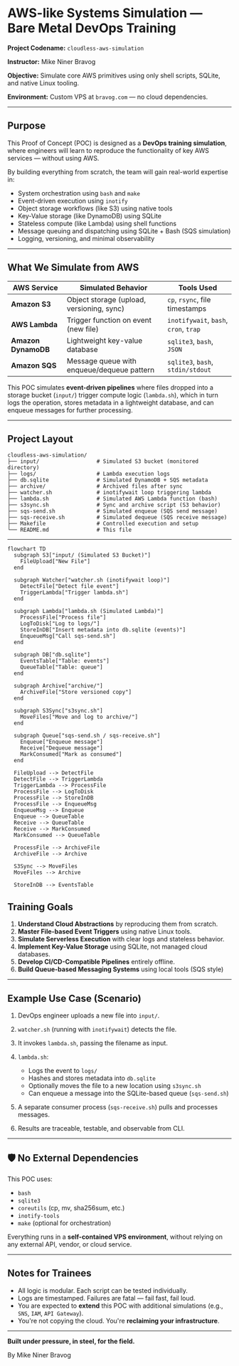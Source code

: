# AWS-like Systems Simulation — Bare Metal DevOps Training

**Project Codename:** `cloudless-aws-simulation`

**Instructor:** Mike Niner Bravog

**Objective:** Simulate core AWS primitives using only shell scripts, SQLite, and native Linux tooling.

**Environment:** Custom VPS at `bravog.com` — no cloud dependencies.

---

## Purpose

This Proof of Concept (POC) is designed as a **DevOps training simulation**, where engineers will learn to reproduce the functionality of key AWS services — without using AWS.

By building everything from scratch, the team will gain real-world expertise in:

* System orchestration using `bash` and `make`
* Event-driven execution using `inotify`
* Object storage workflows (like S3) using native tools
* Key-Value storage (like DynamoDB) using SQLite
* Stateless compute (like Lambda) using shell functions
* Message queuing and dispatching using SQLite + Bash (SQS simulation)
* Logging, versioning, and minimal observability

---

## What We Simulate from AWS

| AWS Service         | Simulated Behavior                         | Tools Used                            |
| ------------------- | ------------------------------------------ | ------------------------------------- |
| **Amazon S3**       | Object storage (upload, versioning, sync)  | `cp`, `rsync`, file timestamps        |
| **AWS Lambda**      | Trigger function on event (new file)       | `inotifywait`, `bash`, `cron`, `trap` |
| **Amazon DynamoDB** | Lightweight key-value database             | `sqlite3`, `bash`, `JSON`             |
| **Amazon SQS**      | Message queue with enqueue/dequeue pattern | `sqlite3`, `bash`, `stdin/stdout`     |

This POC simulates **event-driven pipelines** where files dropped into a storage bucket (`input/`) trigger compute logic (`lambda.sh`), which in turn logs the operation, stores metadata in a lightweight database, and can enqueue messages for further processing.

---

## Project Layout

```
cloudless-aws-simulation/
├── input/                  # Simulated S3 bucket (monitored directory)
├── logs/                   # Lambda execution logs
├── db.sqlite               # Simulated DynamoDB + SQS metadata
├── archive/                # Archived files after sync
├── watcher.sh              # inotifywait loop triggering lambda
├── lambda.sh               # Simulated AWS Lambda function (bash)
├── s3sync.sh               # Sync and archive script (S3 behavior)
├── sqs-send.sh             # Simulated enqueue (SQS send message)
├── sqs-receive.sh          # Simulated dequeue (SQS receive message)
├── Makefile                # Controlled execution and setup
└── README.md               # This file
```

---

```mermaid
flowchart TD
  subgraph S3["input/ (Simulated S3 Bucket)"]
    FileUpload["New File"]
  end

  subgraph Watcher["watcher.sh (inotifywait loop)"]
    DetectFile["Detect file event"]
    TriggerLambda["Trigger lambda.sh"]
  end

  subgraph Lambda["lambda.sh (Simulated Lambda)"]
    ProcessFile["Process file"]
    LogToDisk["Log to logs/"]
    StoreInDB["Insert metadata into db.sqlite (events)"]
    EnqueueMsg["Call sqs-send.sh"]
  end

  subgraph DB["db.sqlite"]
    EventsTable["Table: events"]
    QueueTable["Table: queue"]
  end

  subgraph Archive["archive/"]
    ArchiveFile["Store versioned copy"]
  end

  subgraph S3Sync["s3sync.sh"]
    MoveFiles["Move and log to archive/"]
  end

  subgraph Queue["sqs-send.sh / sqs-receive.sh"]
    Enqueue["Enqueue message"]
    Receive["Dequeue message"]
    MarkConsumed["Mark as consumed"]
  end

  FileUpload --> DetectFile
  DetectFile --> TriggerLambda
  TriggerLambda --> ProcessFile
  ProcessFile --> LogToDisk
  ProcessFile --> StoreInDB
  ProcessFile --> EnqueueMsg
  EnqueueMsg --> Enqueue
  Enqueue --> QueueTable
  Receive --> QueueTable
  Receive --> MarkConsumed
  MarkConsumed --> QueueTable

  ProcessFile --> ArchiveFile
  ArchiveFile --> Archive

  S3Sync --> MoveFiles
  MoveFiles --> Archive

  StoreInDB --> EventsTable

```

## Training Goals

1. **Understand Cloud Abstractions** by reproducing them from scratch.
2. **Master File-based Event Triggers** using native Linux tools.
3. **Simulate Serverless Execution** with clear logs and stateless behavior.
4. **Implement Key-Value Storage** using SQLite, not managed cloud databases.
5. **Develop CI/CD-Compatible Pipelines** entirely offline.
6. **Build Queue-based Messaging Systems** using local tools (SQS style)

---

## Example Use Case (Scenario)

1. DevOps engineer uploads a new file into `input/`.
2. `watcher.sh` (running with `inotifywait`) detects the file.
3. It invokes `lambda.sh`, passing the filename as input.
4. `lambda.sh`:

   * Logs the event to `logs/`
   * Hashes and stores metadata into `db.sqlite`
   * Optionally moves the file to a new location using `s3sync.sh`
   * Can enqueue a message into the SQLite-based queue (`sqs-send.sh`)
5. A separate consumer process (`sqs-receive.sh`) pulls and processes messages.
6. Results are traceable, testable, and observable from CLI.

---

## 🛡️ No External Dependencies

This POC uses:

* `bash`
* `sqlite3`
* `coreutils` (cp, mv, sha256sum, etc.)
* `inotify-tools`
* `make` (optional for orchestration)

Everything runs in a **self-contained VPS environment**, without relying on any external API, vendor, or cloud service.

---

## Notes for Trainees

* All logic is modular. Each script can be tested individually.
* Logs are timestamped. Failures are fatal — fail fast, fail loud.
* You are expected to **extend** this POC with additional simulations (e.g., `SNS`, `IAM`, `API Gateway`).
* You're not copying the cloud. You're **reclaiming your infrastructure**.

---

**Built under pressure, in steel, for the field.**

By Mike Niner Bravog
